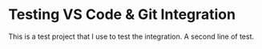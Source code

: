 # Testing VS Code & Git Integration
This is a test project that I use to test the integration.
A second line of test.